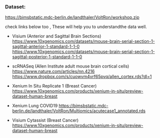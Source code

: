 ### Dataset:
https://bimsbstatic.mdc-berlin.de/landthaler/VoltRon/workshop.zip

check links below too , These will help you to understandthe data well.


- Visium (Anterior and Sagittal Brain Sections) https://www.10xgenomics.com/datasets/mouse-brain-serial-section-1-sagittal-anterior-1-standard-1-1-0 https://www.10xgenomics.com/datasets/mouse-brain-serial-section-1-sagittal-posterior-1-standard-1-1-0

- scRNASeq (Allen Institute adult mouse brain cortical cells) https://www.nature.com/articles/nn.4216 https://www.dropbox.com/s/cuowvm4vrf65pvq/allen_cortex.rds?dl=1

- Xenium In Situ Replicate 1 (Breast Cancer) https://www.10xgenomics.com/products/xenium-in-situ/preview-dataset-human-breast

- Xenium Lung COVID19 https://bimsbstatic.mdc-berlin.de/landthaler/VoltRon/Multiomics/acutecase1_annotated.rds

- Visium Cytassist (Breast Cancer) https://www.10xgenomics.com/products/xenium-in-situ/preview-dataset-human-breast

